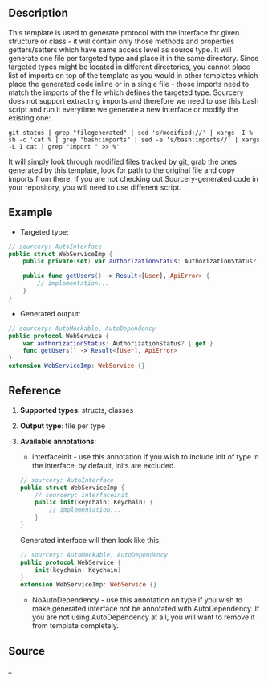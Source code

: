 ## Description
This template is used to generate protocol with the interface for given structure or class - it will contain only those methods and properties getters/setters which have same access level as source type. It will generate one file per targeted type and place it in the same directory. Since targeted types might be located in different directories, you cannot place list of imports on top of the template as you would in other templates which place the generated code inline or in a single file - those imports need to match the imports of the file which defines the targeted type. Sourcery does not support extracting imports and therefore we need to use this bash script and run it everytime we generate a new interface or modify the existing one:

`git status | grep "filegenerated" | sed 's/modified://' | xargs -I % sh -c 'cat % | grep "bash:imports" | sed -e 's/bash:imports//' | xargs -L 1 cat | grep "import " >> %'`

It will simply look through modified files tracked by git, grab the ones generated by this template, look for path to the original file and copy imports from there. If you are not checking out Sourcery-generated code in your repository, you will need to use different script.

## Example
- Targeted type:

```swift
// sourcery: AutoInterface
public struct WebServiceImp {
    public private(set) var authorizationStatus: AuthorizationStatus?

    public func getUsers() -> Result<[User], ApiError> {
        // implementation...
    }
}

```

- Generated output:

```swift
// sourcery: AutoMockable, AutoDependency
public protocol WebService {
    var authorizationStatus: AuthorizationStatus? { get }
    func getUsers() -> Result<[User], ApiError>
}
extension WebServiceImp: WebService {}

```

## Reference

1. **Supported types**: structs, classes
2. **Output type**: file per type
3. **Available annotations**:
	- interfaceinit - use this annotation if you wish to include init of type in the interface, by default, inits are excluded.

	```swift
    // sourcery: AutoInterface
    public struct WebServiceImp {
        // sourcery: interfaceinit
        public init(keychain: Keychain) {
            // implementation...
        }
    }
	```

	Generated interface will then look like this: 
	
	```swift
    // sourcery: AutoMockable, AutoDependency
    public protocol WebService {
        init(keychain: Keychain)
    }
    extension WebServiceImp: WebService {}
	
	```
	- NoAutoDependency - use this annotation on type if you wish to make generated interface not be annotated with AutoDependency. If you are not using AutoDependency at all, you will want to remove it from template completely.
	
	

## Source 
_